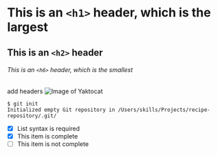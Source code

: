 # This is an `<h1>` header, which is the largest
## This is an `<h2>` header
###### This is an `<h6>` header, which is the smallest
add headers
![Image of Yaktocat](https://octodex.github.com/images/yaktocat.png)
```
$ git init
Initialized empty Git repository in /Users/skills/Projects/recipe-repository/.git/
```
- [x] List syntax is required
- [x] This item is complete
- [ ] This item is not complete
